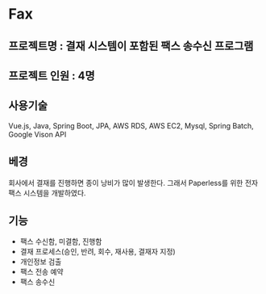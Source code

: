 # Fax

## 프로젝트명 : 결재 시스템이 포함된 팩스 송수신 프로그램

## 프로젝트 인원 : 4명

## 사용기술 
Vue.js, Java, Spring Boot, JPA, AWS RDS, AWS EC2, Mysql, Spring Batch, Google Vison API

## 베경
회사에서 결재를 진행하면 종이 낭비가 많이 발생한다. 그래서 Paperless를 위한 전자팩스 시스템을 개발하였다.

## 기능 

- 팩스 수신함, 미결함, 진행함
- 결재 프로세스(승인, 반려, 회수, 재사용, 결재자 지정)
- 개인정보 검출
- 팩스 전송 예약
- 팩스 송수신
  
